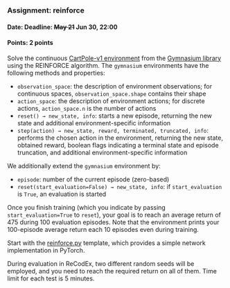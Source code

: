 ### Assignment: reinforce
#### Date: Deadline: ~~May 21~~ Jun 30, 22:00
#### Points: 2 points

Solve the continuous [CartPole-v1 environment](https://gymnasium.farama.org/environments/classic_control/cart_pole/)
from the [Gymnasium library](https://gymnasium.farama.org/) using the REINFORCE
algorithm. The `gymnasium` environments have the following methods and
properties:
- `observation_space`: the description of environment observations; for
  continuous spaces, `observation_space.shape` contains their shape
- `action_space`: the description of environment actions; for discrete
  actions, `action_space.n` is the number of actions
- `reset() → new_state, info`: starts a new episode, returning the new
  state and additional environment-specific information
- `step(action) → new_state, reward, terminated, truncated, info`: performs the
  chosen action in the environment, returning the new state, obtained reward,
  boolean flags indicating a terminal state and episode truncation, and
  additional environment-specific information

We additionally extend the `gymnasium` environment by:
- `episode`: number of the current episode (zero-based)
- `reset(start_evaluation=False) → new_state, info`: if `start_evaluation` is
  `True`, an evaluation is started

Once you finish training (which you indicate by passing `start_evaluation=True`
to `reset`), your goal is to reach an average return of 475 during 100
evaluation episodes. Note that the environment prints your 100-episode
average return each 10 episodes even during training.

Start with the [reinforce.py](https://github.com/ufal/npfl138/tree/master/labs/11/reinforce.py)
template, which provides a simple network implementation in PyTorch.

During evaluation in ReCodEx, two different random seeds will be employed, and
you need to reach the required return on all of them. Time limit for each test
is 5 minutes.
